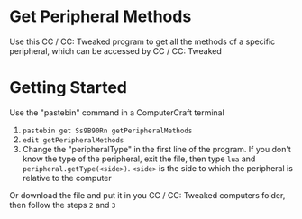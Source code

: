 # Get Peripheral Methods
Use this CC / CC: Tweaked program to get all the methods of a specific peripheral, which can be accessed by CC / CC: Tweaked

# Getting Started
Use the "pastebin" command in a ComputerCraft terminal
1.  `pastebin get Ss9B90Rn getPeripheralMethods`
2.  `edit getPeripheralMethods`
3.  Change the "peripheralType" in the first line of the program. If you don't know the type of the peripheral, exit the file, then type `lua` and `peripheral.getType(<side>)`. `<side>` is the side to which the peripheral is relative to the computer

Or download the file and put it in you CC / CC: Tweaked computers folder, then follow the steps `2` and `3`
